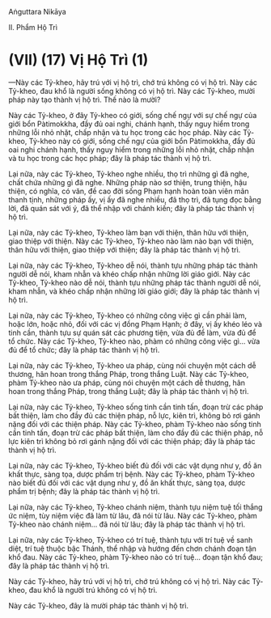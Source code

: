 Aṅguttara Nikāya

II. Phẩm Hộ Trì

# (VII) (17) Vị Hộ Trì (1)

—Này các Tỷ-kheo, hãy trú với vị hộ trì, chớ trú không có vị hộ trì. Này các Tỷ-kheo, đau khổ là người sống không có vị hộ trì. Này các Tỷ-kheo, mười pháp này tạo thành vị hộ trì. Thế nào là mười?

Này các Tỷ-kheo, ở đây Tỷ-kheo có giới, sống chế ngự với sự chế ngự của giới bổn Pàtimokkha, đầy đủ oai nghi, chánh hạnh, thấy nguy hiểm trong những lỗi nhỏ nhặt, chấp nhận và tu học trong các học pháp. Này các Tỷ-kheo, Tỷ-kheo này có giới, sống chế ngự của giới bổn Pàtimokkha, đầy đủ oai nghi chánh hạnh, thấy nguy hiểm trong những lỗi nhỏ nhặt, chấp nhận và tu học trong các học pháp; đây là pháp tác thành vị hộ trì.

Lại nữa, này các Tỷ-kheo, Tỷ-kheo nghe nhiều, thọ trì những gì đã nghe, chất chứa những gì đã nghe. Những pháp nào sơ thiện, trung thiện, hậu thiện, có nghĩa, có văn, đề cao đời sống Phạm hạnh hoàn toàn viên mãn thanh tịnh, những pháp ấy, vị ấy đã nghe nhiều, đã thọ trì, đã tụng đọc bằng lời, đã quán sát với ý, đã thể nhập với chánh kiến; đây là pháp tác thành vị hộ trì.

Lại nữa, này các Tỷ-kheo, Tỷ-kheo làm bạn với thiện, thân hữu với thiện, giao thiệp với thiện. Này các Tỷ-kheo, Tỷ-kheo nào làm nào bạn với thiện, thân hữu với thiện, giao thiệp với thiện; đây là pháp tác thành vị hộ trì.

Lại nữa, này các Tỷ-kheo, Tỷ-kheo dễ nói, thành tựu những pháp tác thành người dễ nói, kham nhẫn và khéo chấp nhận những lời giáo giới. Này các Tỷ-kheo, Tỷ-kheo nào dễ nói, thành tựu những pháp tác thành người dễ nói, kham nhẫn, và khéo chấp nhận những lời giáo giới; đây là pháp tác thành vị hộ trì.

Lại nữa, này các Tỷ-kheo, Tỷ-kheo có những công việc gì cần phải làm, hoặc lớn, hoặc nhỏ, đối với các vị đồng Phạm Hạnh; ở đây, vị ấy khéo léo và tinh cần, thành tựu sự quán sát các phương tiện, vừa đủ để làm, vừa đủ để tổ chức. Này các Tỷ-kheo, Tỷ-kheo nào, phàm có những công việc gì... vừa đủ để tổ chức; đây là pháp tác thành vị hộ trì.

Lại nữa, này các Tỷ-kheo, Tỷ-kheo ưa pháp, cùng nói chuyện một cách dễ thương, hân hoan trong thắng Pháp, trong thắng Luật. Này các Tỷ-kheo, phàm Tỷ-kheo nào ưa pháp, cùng nói chuyện một cách dễ thương, hân hoan trong thắng Pháp, trong thắng Luật; đây là pháp tác thành vị hộ trì.

Lại nữa, này các Tỷ-kheo, Tỷ-kheo sống tinh cần tinh tấn, đoạn trừ các pháp bất thiện, làm cho đầy đủ các thiện pháp, nỗ lực, kiên trì, không bỏ rơi gánh nặng đối với các thiện pháp. Này các Tỷ-kheo, phàm Tỷ-kheo nào sống tinh cần tinh tấn, đoạn trừ các pháp bất thiện, làm cho đầy đủ các thiện pháp, nỗ lực kiên trì không bỏ rơi gánh nặng đối với các thiện pháp; đây là pháp tác thành vị hộ trì.

Lại nữa, này các Tỷ-kheo, Tỷ-kheo biết đủ đối với các vật dụng như y, đồ ăn khất thực, sàng tọa, dược phẩm trị bệnh. Này các Tỷ-kheo, phàm Tỷ-kheo nào biết đủ đối với các vật dụng như y, đồ ăn khất thực, sàng tọa, dược phẩm trị bệnh; đây là pháp tác thành vị hộ trì.

Lại nữa, này các Tỷ-kheo, Tỷ-kheo chánh niệm, thành tựu niệm tuệ tối thắng ức niệm, tùy niệm việc đã làm từ lâu, đã nói từ lâu. Này các Tỷ-kheo, phàm Tỷ-kheo nào chánh niệm... đã nói từ lâu; đây là pháp tác thành vị hộ trì.

Lại nữa, này các Tỷ-kheo, Tỷ-kheo có trí tuệ, thành tựu với trí tuệ về sanh diệt, trí tuệ thuộc bậc Thánh, thể nhập và hướng đến chơn chánh đoạn tận khổ đau. Này các Tỷ-kheo, phàm Tỷ-kheo nào có trí tuệ... đoạn tận khổ đau; đây là pháp tác thành vị hộ trì.

Này các Tỷ-kheo, hãy trú với vị hộ trì, chớ trú không có vị hộ trì. Này các Tỷ-kheo, đau khổ là người trú không có vị hộ trì.

Này các Tỷ-kheo, đây là mười pháp tác thành vị hộ trì.

